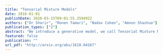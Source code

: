 ```yaml
---
title: "Tensorial Mixture Models"
date: 2016-01-01
publishDate: 2020-03-15T09:01:55.259492Z
authors: ["Or Sharir", "Ronen Tamari", "Nadav Cohen", "Amnon Shashua"]
publication_types: ["2"]
abstract: "We introduce a generative model, we call Tensorial Mixture Models (TMMs) based on mixtures of basic component distributions over local structures (e.g. patches in an image) where the dependencies between the local-structures are represented by a \"priors tensor\" holding the prior probabilities of assigning a component distribution to each local-structure. In their general form, TMMs are intractable as the prior tensor is typically of exponential size. However, when the priors tensor is decomposed it gives rise to an arithmetic circuit which in turn transforms the TMM into a Convolutional Arithmetic Circuit (ConvAC). A ConvAC corresponds to a shallow (single hidden layer) network when the priors tensor is decomposed by a CP (sum of rank-1) approach and corresponds to a deep network when the decomposition follows the Hierarchical Tucker (HT) model. The ConvAC representation of a TMM possesses several attractive properties. First, the inference is tractable and is implemented by a forward pass through a deep network. Second, the architectural design of the model follows the deep networks community design, i.e., the structure of TMMs is determined by just two easily understood factors: size of pooling windows and number of channels. Finally, we demonstrate the effectiveness of our model when tackling the problem of classification with missing data, leveraging TMMs unique ability of tractable marginalization which leads to optimal classifiers regardless of the missingness distribution."
featured: false
publication: ""
url_pdf: "http://arxiv.org/abs/1610.04167"
---
```


